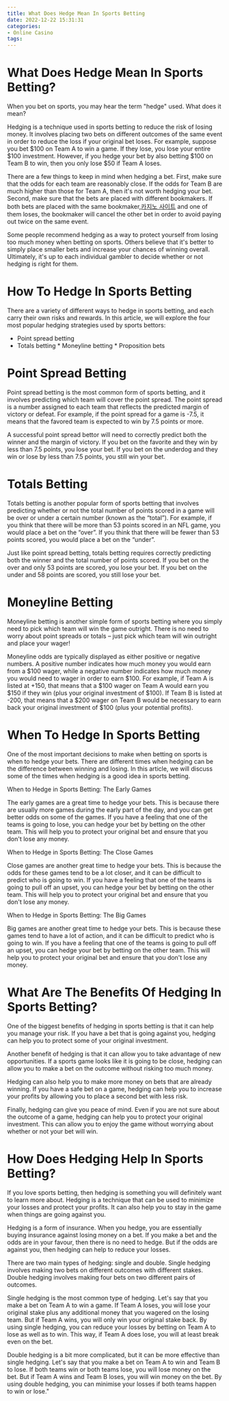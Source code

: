 ```yaml
---
title: What Does Hedge Mean In Sports Betting
date: 2022-12-22 15:31:31
categories:
- Online Casino
tags:
---
```



#  What Does Hedge Mean In Sports Betting?

When you bet on sports, you may hear the term "hedge" used. What does it mean?

Hedging is a technique used in sports betting to reduce the risk of losing money. It involves placing two bets on different outcomes of the same event in order to reduce the loss if your original bet loses. For example, suppose you bet $100 on Team A to win a game. If they lose, you lose your entire $100 investment. However, if you hedge your bet by also betting $100 on Team B to win, then you only lose $50 if Team A loses.

There are a few things to keep in mind when hedging a bet. First, make sure that the odds for each team are reasonably close. If the odds for Team B are much higher than those for Team A, then it's not worth hedging your bet. Second, make sure that the bets are placed with different bookmakers. If both bets are placed with the same bookmaker,[카지노 사이트](https://choegocasino.com/) and one of them loses, the bookmaker will cancel the other bet in order to avoid paying out twice on the same event.

Some people recommend hedging as a way to protect yourself from losing too much money when betting on sports. Others believe that it's better to simply place smaller bets and increase your chances of winning overall. Ultimately, it's up to each individual gambler to decide whether or not hedging is right for them.

#  How To Hedge In Sports Betting

There are a variety of different ways to hedge in sports betting, and each carry their own risks and rewards. In this article, we will explore the four most popular hedging strategies used by sports bettors:

* Point spread betting
 * Totals betting * Moneyline betting * Proposition bets

# Point Spread Betting
Point spread betting is the most common form of sports betting, and it involves predicting which team will cover the point spread. The point spread is a number assigned to each team that reflects the predicted margin of victory or defeat. For example, if the point spread for a game is -7.5, it means that the favored team is expected to win by 7.5 points or more.

A successful point spread bettor will need to correctly predict both the winner and the margin of victory. If you bet on the favorite and they win by less than 7.5 points, you lose your bet. If you bet on the underdog and they win or lose by less than 7.5 points, you still win your bet.

# Totals Betting
Totals betting is another popular form of sports betting that involves predicting whether or not the total number of points scored in a game will be over or under a certain number (known as the “total”). For example, if you think that there will be more than 53 points scored in an NFL game, you would place a bet on the “over”. If you think that there will be fewer than 53 points scored, you would place a bet on the “under”.

Just like point spread betting, totals betting requires correctly predicting both the winner and the total number of points scored. If you bet on the over and only 53 points are scored, you lose your bet. If you bet on the under and 58 points are scored, you still lose your bet.

# Moneyline Betting
Moneyline betting is another simple form of sports betting where you simply need to pick which team will win the game outright. There is no need to worry about point spreads or totals – just pick which team will win outright and place your wager!

Moneyline odds are typically displayed as either positive or negative numbers. A positive number indicates how much money you would earn from a $100 wager, while a negative number indicates how much money you would need to wager in order to earn $100. For example, if Team A is listed at +150, that means that a $100 wager on Team A would earn you $150 if they win (plus your original investment of $100). If Team B is listed at -200, that means that a $200 wager on Team B would be necessary to earn back your original investment of $100 (plus your potential profits).

#  When To Hedge In Sports Betting

One of the most important decisions to make when betting on sports is when to hedge your bets. There are different times when hedging can be the difference between winning and losing. In this article, we will discuss some of the times when hedging is a good idea in sports betting.

When to Hedge in Sports Betting: The Early Games

The early games are a great time to hedge your bets. This is because there are usually more games during the early part of the day, and you can get better odds on some of the games. If you have a feeling that one of the teams is going to lose, you can hedge your bet by betting on the other team. This will help you to protect your original bet and ensure that you don't lose any money.

When to Hedge in Sports Betting: The Close Games

Close games are another great time to hedge your bets. This is because the odds for these games tend to be a lot closer, and it can be difficult to predict who is going to win. If you have a feeling that one of the teams is going to pull off an upset, you can hedge your bet by betting on the other team. This will help you to protect your original bet and ensure that you don't lose any money.

When to Hedge in Sports Betting: The Big Games

Big games are another great time to hedge your bets. This is because these games tend to have a lot of action, and it can be difficult to predict who is going to win. If you have a feeling that one of the teams is going to pull off an upset, you can hedge your bet by betting on the other team. This will help you to protect your original bet and ensure that you don't lose any money.

#  What Are The Benefits Of Hedging In Sports Betting?

One of the biggest benefits of hedging in sports betting is that it can help you manage your risk. If you have a bet that is going against you, hedging can help you to protect some of your original investment.

Another benefit of hedging is that it can allow you to take advantage of new opportunities. If a sports game looks like it is going to be close, hedging can allow you to make a bet on the outcome without risking too much money.

Hedging can also help you to make more money on bets that are already winning. If you have a safe bet on a game, hedging can help you to increase your profits by allowing you to place a second bet with less risk.

Finally, hedging can give you peace of mind. Even if you are not sure about the outcome of a game, hedging can help you to protect your original investment. This can allow you to enjoy the game without worrying about whether or not your bet will win.

#  How Does Hedging Help In Sports Betting?

If you love sports betting, then hedging is something you will definitely want to learn more about. Hedging is a technique that can be used to minimize your losses and protect your profits. It can also help you to stay in the game when things are going against you.

Hedging is a form of insurance. When you hedge, you are essentially buying insurance against losing money on a bet. If you make a bet and the odds are in your favour, then there is no need to hedge. But if the odds are against you, then hedging can help to reduce your losses.

There are two main types of hedging: single and double. Single hedging involves making two bets on different outcomes with different stakes. Double hedging involves making four bets on two different pairs of outcomes.

Single hedging is the most common type of hedging. Let's say that you make a bet on Team A to win a game. If Team A loses, you will lose your original stake plus any additional money that you wagered on the losing team. But if Team A wins, you will only win your original stake back. By using single hedging, you can reduce your losses by betting on Team A to lose as well as to win. This way, if Team A does lose, you will at least break even on the bet.

Double hedging is a bit more complicated, but it can be more effective than single hedging. Let's say that you make a bet on Team A to win and Team B to lose. If both teams win or both teams lose, you will lose money on the bet. But if Team A wins and Team B loses, you will win money on the bet. By using double hedging, you can minimise your losses if both teams happen to win or lose."